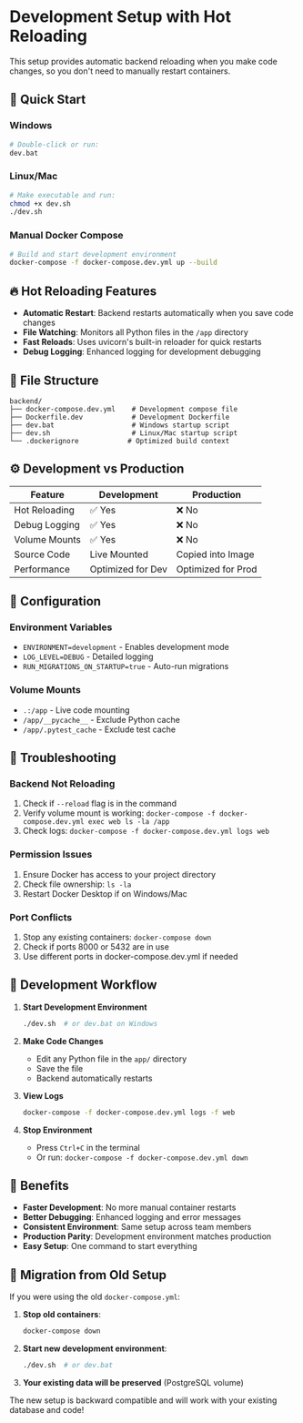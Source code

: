 # Development Setup with Hot Reloading

This setup provides automatic backend reloading when you make code changes, so you don't need to manually restart containers.

## 🚀 Quick Start

### Windows
```bash
# Double-click or run:
dev.bat
```

### Linux/Mac
```bash
# Make executable and run:
chmod +x dev.sh
./dev.sh
```

### Manual Docker Compose
```bash
# Build and start development environment
docker-compose -f docker-compose.dev.yml up --build
```

## 🔥 Hot Reloading Features

- **Automatic Restart**: Backend restarts automatically when you save code changes
- **File Watching**: Monitors all Python files in the `/app` directory
- **Fast Reloads**: Uses uvicorn's built-in reloader for quick restarts
- **Debug Logging**: Enhanced logging for development debugging

## 📁 File Structure

```
backend/
├── docker-compose.dev.yml    # Development compose file
├── Dockerfile.dev            # Development Dockerfile
├── dev.bat                   # Windows startup script
├── dev.sh                    # Linux/Mac startup script
└── .dockerignore            # Optimized build context
```

## ⚙️ Development vs Production

| Feature | Development | Production |
|---------|-------------|------------|
| Hot Reloading | ✅ Yes | ❌ No |
| Debug Logging | ✅ Yes | ❌ No |
| Volume Mounts | ✅ Yes | ❌ No |
| Source Code | Live Mounted | Copied into Image |
| Performance | Optimized for Dev | Optimized for Prod |

## 🔧 Configuration

### Environment Variables
- `ENVIRONMENT=development` - Enables development mode
- `LOG_LEVEL=DEBUG` - Detailed logging
- `RUN_MIGRATIONS_ON_STARTUP=true` - Auto-run migrations

### Volume Mounts
- `.:/app` - Live code mounting
- `/app/__pycache__` - Exclude Python cache
- `/app/.pytest_cache` - Exclude test cache

## 🚨 Troubleshooting

### Backend Not Reloading
1. Check if `--reload` flag is in the command
2. Verify volume mount is working: `docker-compose -f docker-compose.dev.yml exec web ls -la /app`
3. Check logs: `docker-compose -f docker-compose.dev.yml logs web`

### Permission Issues
1. Ensure Docker has access to your project directory
2. Check file ownership: `ls -la`
3. Restart Docker Desktop if on Windows/Mac

### Port Conflicts
1. Stop any existing containers: `docker-compose down`
2. Check if ports 8000 or 5432 are in use
3. Use different ports in docker-compose.dev.yml if needed

## 📝 Development Workflow

1. **Start Development Environment**
   ```bash
   ./dev.sh  # or dev.bat on Windows
   ```

2. **Make Code Changes**
   - Edit any Python file in the `app/` directory
   - Save the file
   - Backend automatically restarts

3. **View Logs**
   ```bash
   docker-compose -f docker-compose.dev.yml logs -f web
   ```

4. **Stop Environment**
   - Press `Ctrl+C` in the terminal
   - Or run: `docker-compose -f docker-compose.dev.yml down`

## 🎯 Benefits

- **Faster Development**: No more manual container restarts
- **Better Debugging**: Enhanced logging and error messages
- **Consistent Environment**: Same setup across team members
- **Production Parity**: Development environment matches production
- **Easy Setup**: One command to start everything

## 🔄 Migration from Old Setup

If you were using the old `docker-compose.yml`:

1. **Stop old containers**:
   ```bash
   docker-compose down
   ```

2. **Start new development environment**:
   ```bash
   ./dev.sh  # or dev.bat
   ```

3. **Your existing data will be preserved** (PostgreSQL volume)

The new setup is backward compatible and will work with your existing database and code!
